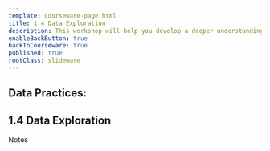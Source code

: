 ```yaml
---
template: courseware-page.html
title: 1.4 Data Exploration
description: This workshop will help you develop a deeper understanding of your data through querying, visualizing, or other initial exploration techniques.
enableBackButton: true
backToCourseware: true
published: true
rootClass: slideware
---
```


<section data-background="#0747A6">
  <div class="full">
    <p><h1 class="color-white larger">Data Practices:</h1></p>
    <p><h1 class="color-white smaller">1.4 Data Exploration</h1></p>
  </div>
  <aside class="notes">
  Notes
  </aside>
</section>